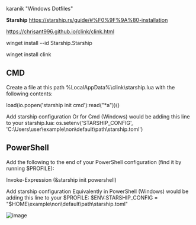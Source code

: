karanik "Windows Dotfiles"

**Starship**
https://starship.rs/guide/#%F0%9F%9A%80-installation

https://chrisant996.github.io/clink/clink.html

winget install --id Starship.Starship

winget install clink

CMD
----
Create a file at this path %LocalAppData%\clink\starship.lua with the following contents:

load(io.popen('starship init cmd'):read("*a"))()

Add starship configuration
Or for Cmd (Windows) would be adding this line to your starship.lua:
os.setenv('STARSHIP_CONFIG', 'C:\\Users\\user\\example\\non\\default\\path\\starship.toml')

PowerShell
----------
Add the following to the end of your PowerShell configuration (find it by running $PROFILE):

Invoke-Expression (&starship init powershell)

Add starship configuration
Equivalently in PowerShell (Windows) would be adding this line to your $PROFILE:
$ENV:STARSHIP_CONFIG = "$HOME\example\non\default\path\starship.toml"
 
    


![image](https://github.com/karanikn/dotfiles-win/assets/1959460/ca8ab829-95e6-4b56-82d6-0b143ae660f3)
